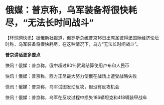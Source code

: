 

# 俄媒：普京称，乌军装备将很快耗尽，“无法长时间战斗”

【环球网快讯】据俄新社报道，俄罗斯总统普京16日出席圣彼得堡国际经济论坛时称，乌军装备将很快耗尽，在这种情况下，乌方“无法长时间战斗”。

**普京讲话更多要点**

快讯！俄媒：普京称，俄中超过80％贸易结算使用卢布和人民币

快讯！俄媒：普京称，西方正尽最大努力使俄在战场上遭受战略失败

快讯！俄媒：普京称，乌军试图发动反攻，但没有反攻机会

快讯！俄媒：普京称，乌军在反攻过程中损失186辆坦克和418辆装甲战车

